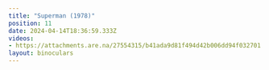 ```yaml
---
title: "Superman (1978)"
position: 11
date: 2024-04-14T18:36:59.333Z
videos: 
- https://attachments.are.na/27554315/b41ada9d81f494d42b006dd94f032701.mp4?1713119819
layout: binoculars
---
```


